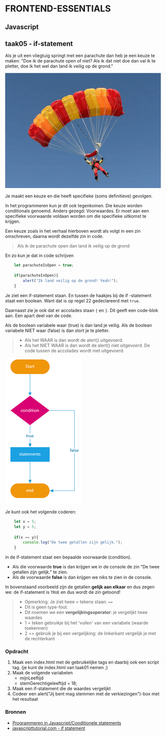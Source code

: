 # FRONTEND-ESSENTIALS

## Javascript

## taak05 - if-statement

Als je uit een vliegtuig springt met een parachute dan heb je een keuze te maken: "Doe ik de parachute open of niet? Als ik dat niet doe dan val ik te pletter, doe ik het wel dan land ik veilig op de grond."

![Parachute](images/parachute.gif)

Je maakt een keuze en die heeft specifieke (soms definitieve) gevolgen.

In het programmeren kun je dit ook tegenkomen. Die keuze worden conditionals genoemd. Anders gezegd: Voorwaardes. Er moet aan een specifieke voorwaarde voldaan worden om die specifieke uitkomst te krijgen.

Een keuze zoals in het verhaal hierboven wordt als volgt in een zin omschreven, daarna wordt dezelfde zin in code.

> Als ik de parachute open dan land ik veilig op de grond

En zo kun je dat in code schrijven

```js
    let parachuteIsOpen = true;

    if(parachuteIsOpen){
        alert("Ik land veilig op de grond! Yeah!");
    }
```

Je ziet een if-statement staan. En tussen de haakjes bij de if -statement staat een boolean. Want dat is op regel 22 gedeclareerd met `true`.

Daarnaast zie je ook dat er accolades staan `{` en `}`. Dit geeft een code-blok aan. Een apart deel van de code.

Als de boolean variabele waar (true) is dan land je veilig. Als de boolean variabele NIET waar (false) is dan stort je te pletter.

> - Als het WAAR is dan wordt de alert() uitgevoerd.
> - Als het NIET WAAR is dan wordt de alert() niet uitgevoerd. De code tussen de accolades wordt niet uitgevoerd.

![Structuur](images/structure.png)

Je kunt ook het volgende coderen:

```js
    let x = 5;
    let y = 5;

    if(x == y){
        console.log("De twee getallen zijn gelijk.");
    }
```

in de if-statement staat een bepaalde voorwaarde (condition).

- Als die voorwaarde __true__ is dan krijgen we in de console de zin "De twee getallen zijn gelijk." te zien.
- Als de voorwaarde __false__ is dan krijgen we niks te zien in de console.

In bovenstaand voorbeeld zijn de getallen __gelijk aan elkaar__ en dus zegen we: de if-statement is `TRUE` en dus wordt de zin getoond!

> - Opmerking: Je ziet twee = tekens staan: `==`
> - Dit is geen type-fout.
> - Dit noemen we een __vergelijkingsoperator__: je vergelijkt twee waardes
> - 1 = teken gebruikje bij het 'vullen' van een variabele (waarde toekennen)
> - 2 == gebruik je bij een vergelijking: de linkerkant vergelijk je met de rechterkant

### Opdracht

1. Maak een index.html met de gebruikelijke tags en daarbij ook een script tag. (je kunt de index.html van taak01 nemen ;)
2. Maak de volgende variabelen
   - mijnLeeftijd
   - stemGerechtigeleeftijd = 18;
3. Maak een if-statement die de waardes vergelijkt
4. Codeer een alert("Jij bent mag stemmen met de verkiezingen")-box met het resultaat

### Bronnen

- [Programmeren in Javascript/Conditionele statements](https://nl.wikibooks.org/wiki/Programmeren_in_JavaScript/Conditionele_statements)
- [javascripttutorial.com - if statement](https://www.javascripttutorial.net/javascript-if-else/)
  